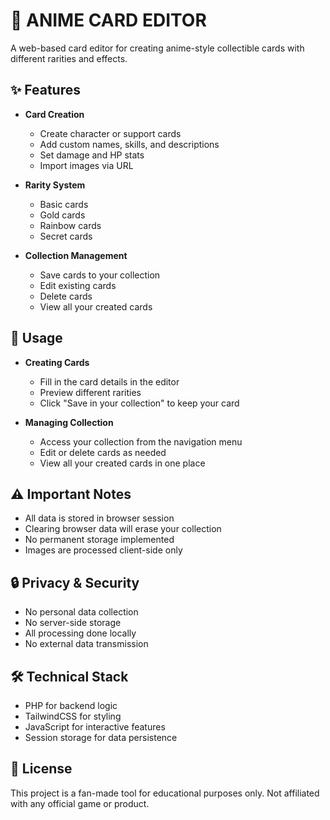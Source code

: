 # 🎴 ANIME CARD EDITOR

A web-based card editor for creating anime-style collectible cards with different rarities and effects.

## ✨ Features

- **Card Creation**
  - Create character or support cards
  - Add custom names, skills, and descriptions
  - Set damage and HP stats
  - Import images via URL

- **Rarity System**
  - Basic cards
  - Gold cards
  - Rainbow cards
  - Secret cards

- **Collection Management**
  - Save cards to your collection
  - Edit existing cards
  - Delete cards
  - View all your created cards

## 🚀 Usage

- **Creating Cards**
   - Fill in the card details in the editor
   - Preview different rarities
   - Click "Save in your collection" to keep your card

- **Managing Collection**
   - Access your collection from the navigation menu
   - Edit or delete cards as needed
   - View all your created cards in one place

## ⚠️ Important Notes

- All data is stored in browser session
- Clearing browser data will erase your collection
- No permanent storage implemented
- Images are processed client-side only

## 🔒 Privacy & Security

- No personal data collection
- No server-side storage
- All processing done locally
- No external data transmission

## 🛠️ Technical Stack

- PHP for backend logic
- TailwindCSS for styling
- JavaScript for interactive features
- Session storage for data persistence

## 📝 License

This project is a fan-made tool for educational purposes only. Not affiliated with any official game or product.